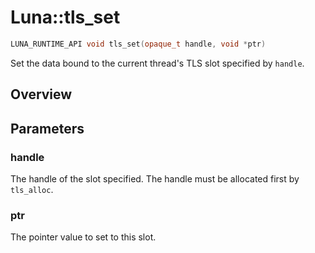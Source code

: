 # Luna::tls_set

```c++
LUNA_RUNTIME_API void tls_set(opaque_t handle, void *ptr)
```

Set the data bound to the current thread's TLS slot specified by `handle`. 

## Overview


## Parameters
### handle
The handle of the slot specified. The handle must be allocated first by `tls_alloc`. 

### ptr
The pointer value to set to this slot. 

